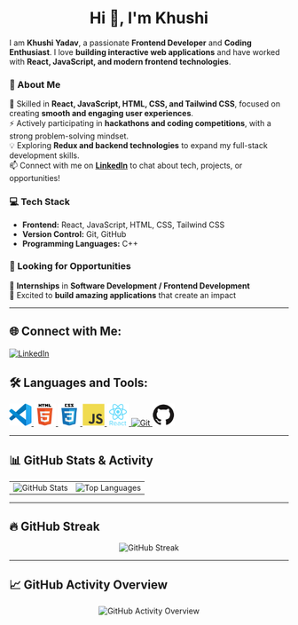 <h1 align="center">Hi 👋, I'm Khushi</h1>

I am **Khushi Yadav**, a passionate **Frontend Developer** and **Coding Enthusiast**. I love **building interactive web applications** and have worked with **React, JavaScript, and modern frontend technologies**.  

### 🚀 About Me  
🌱 Skilled in **React, JavaScript, HTML, CSS, and Tailwind CSS**, focused on creating **smooth and engaging user experiences**.  
⚡ Actively participating in **hackathons and coding competitions**, with a strong problem-solving mindset.  
💡 Exploring **Redux and backend technologies** to expand my full-stack development skills.  
📫 Connect with me on **[LinkedIn](https://linkedin.com/in/khushi-yadav)** to chat about tech, projects, or opportunities!  

### 💻 Tech Stack  
- **Frontend:** React, JavaScript, HTML, CSS, Tailwind CSS  
- **Version Control:** Git, GitHub  
- **Programming Languages:** C++  

### 🎯 Looking for Opportunities  
🔹 **Internships** in **Software Development / Frontend Development**  
🔹 Excited to **build amazing applications** that create an impact  

---

## 🌐 Connect with Me:
<p align="left">
  <a href="https://linkedin.com/in/khushi-yadav" target="blank">
    <img align="center" src="https://raw.githubusercontent.com/rahuldkjain/github-profile-readme-generator/master/src/images/icons/Social/linked-in-alt.svg" alt="LinkedIn" height="30" width="40" />
  </a>
</p>

## 🛠️ Languages and Tools:
<p align="left"> 
  <a href="https://code.visualstudio.com/" target="_blank" rel="noreferrer"> 
    <img src="https://raw.githubusercontent.com/devicons/devicon/master/icons/vscode/vscode-original.svg" alt="VS Code" width="40" height="40"/> 
  </a> 
  <a href="https://www.w3.org/html/" target="_blank" rel="noreferrer"> 
    <img src="https://raw.githubusercontent.com/devicons/devicon/master/icons/html5/html5-original-wordmark.svg" alt="HTML5" width="40" height="40"/> 
  </a> 
  <a href="https://www.w3schools.com/css/" target="_blank" rel="noreferrer"> 
    <img src="https://raw.githubusercontent.com/devicons/devicon/master/icons/css3/css3-original-wordmark.svg" alt="CSS3" width="40" height="40"/> 
  </a> 
  <a href="https://developer.mozilla.org/en-US/docs/Web/JavaScript" target="_blank" rel="noreferrer"> 
    <img src="https://raw.githubusercontent.com/devicons/devicon/master/icons/javascript/javascript-original.svg" alt="JavaScript" width="40" height="40"/> 
  </a> 
  <a href="https://reactjs.org/" target="_blank" rel="noreferrer"> 
    <img src="https://raw.githubusercontent.com/devicons/devicon/master/icons/react/react-original-wordmark.svg" alt="React" width="40" height="40"/> 
  </a> 
  <a href="https://git-scm.com/" target="_blank" rel="noreferrer"> 
    <img src="https://www.vectorlogo.zone/logos/git-scm/git-scm-icon.svg" alt="Git" width="40" height="40"/> 
  </a> 
  <a href="https://github.com/" target="_blank" rel="noreferrer"> 
    <img src="https://raw.githubusercontent.com/devicons/devicon/master/icons/github/github-original.svg" alt="GitHub" width="40" height="40"/> 
  </a> 
</p>

---

## 📊 GitHub Stats & Activity

<table>
  <tr>
    <td>
      <img src="https://github-readme-stats.vercel.app/api?username=khushiyadav0105&show_icons=true&theme=radical" alt="GitHub Stats" />
    </td>
    <td>
      <img src="https://github-readme-stats.vercel.app/api/top-langs?username=khushiyadav0105&layout=compact&theme=radical" alt="Top Languages" />
    </td>
  </tr>
</table>

---

## 🔥 GitHub Streak  

<p align="center">
  <img src="https://github-readme-streak-stats.herokuapp.com/?user=khushiyadav0105&theme=radical" alt="GitHub Streak" />
</p>

---

## 📈 GitHub Activity Overview  

<p align="center">
  <img src="https://github-profile-summary-cards.vercel.app/api/cards/profile-details?username=khushiyadav0105&theme=radical" alt="GitHub Activity Overview" />
</p>
